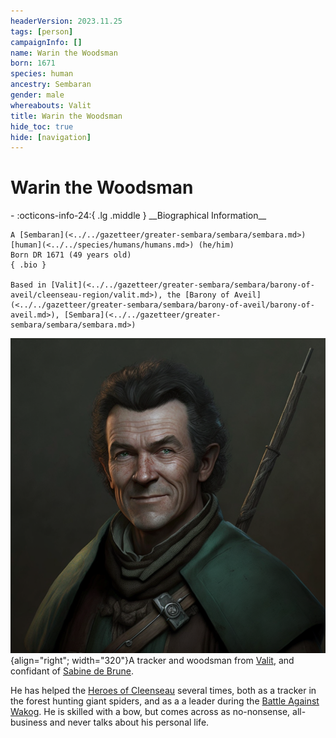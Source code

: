 ```yaml
---
headerVersion: 2023.11.25
tags: [person]
campaignInfo: []
name: Warin the Woodsman
born: 1671
species: human
ancestry: Sembaran
gender: male
whereabouts: Valit
title: Warin the Woodsman
hide_toc: true
hide: [navigation]
---
```

# Warin the Woodsman
<div class="grid cards ext-narrow-margin ext-one-column" markdown>
- :octicons-info-24:{ .lg .middle } __Biographical Information__

    A [Sembaran](<../../gazetteer/greater-sembara/sembara/sembara.md>) [human](<../../species/humans/humans.md>) (he/him)  
    Born DR 1671 (49 years old)  
    { .bio }

    Based in [Valit](<../../gazetteer/greater-sembara/sembara/barony-of-aveil/cleenseau-region/valit.md>), the [Barony of Aveil](<../../gazetteer/greater-sembara/sembara/barony-of-aveil/barony-of-aveil.md>), [Sembara](<../../gazetteer/greater-sembara/sembara/sembara.md>)
</div>


![Warin The Woodsman](../../assets/warin-the-woodsman.png){align="right"; width="320"}A tracker and woodsman from [Valit](<../../gazetteer/greater-sembara/sembara/barony-of-aveil/cleenseau-region/valit.md>), and confidant of [Sabine de Brune](<./sabine-de-brune.md>).


He has helped the [Heroes of Cleenseau](<../pcs/cleenseau/heroes-of-cleenseau.md>) several times, both as a tracker in the forest hunting giant spiders, and as a a leader during the [Battle Against Wakog](<../../events/1700s/1719/12/battle-against-wakog.md>). He is skilled with a bow, but comes across as no-nonsense, all-business and never talks about his personal life.

